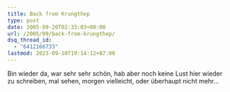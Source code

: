 ```yaml
---
title: Back from Krungthep
type: post
date: 2005-09-20T02:33:03+00:00
url: /2005/09/back-from-krungthep/
dsq_thread_id:
  - "6412166733"
lastmod: 2023-09-10T19:14:12+07:00
---
```

Bin wieder da, war sehr sehr schön, hab aber noch keine Lust hier wieder zu schreiben, mal sehen, morgen vielleicht, oder überhaupt nicht mehr...
